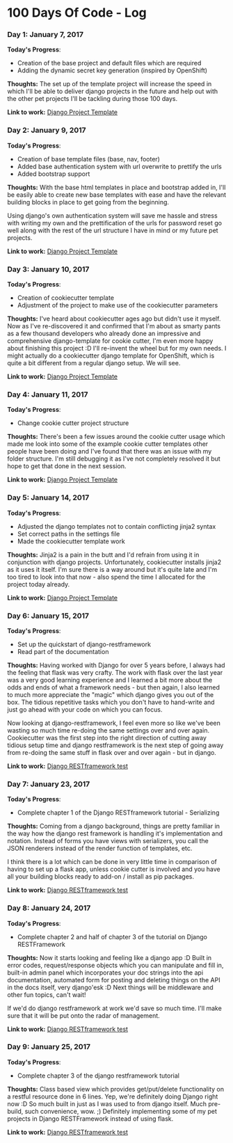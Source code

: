 # 100 Days Of Code - Log

### Day 1: January 7, 2017

**Today's Progress**: 
* Creation of the base project and default files which are required
* Adding the dynamic secret key generation (inspired by OpenShift)

**Thoughts:** 
The set up of the template project will increase the speed in which I'll be able
to deliver django projects in the future and help out with the other pet projects
I'll be tackling during those 100 days.

**Link to work:** [Django Project Template](https://github.com/Sascha-Peter/django-project-template)

### Day 2: January 9, 2017

**Today's Progress**: 
* Creation of base template files (base, nav, footer)
* Added base authentication system with url overwrite to prettify the urls
* Added bootstrap support

**Thoughts:** 
With the base html templates in place and bootstrap added in, I'll be easily able
to create new base templates with ease and have the relevant building blocks in place
to get going from the beginning.

Using django's own authentication system will save me hassle and stress with writing my
own and the prettification of the urls for password reset go well along with the rest
of the url structure I have in mind or my future pet projects.

**Link to work:** [Django Project Template](https://github.com/Sascha-Peter/django-project-template)

### Day 3: January 10, 2017

**Today's Progress**: 
* Creation of cookiecutter template
* Adjustment of the project to make use of the cookiecutter parameters

**Thoughts:** 
I've heard about cookiecutter ages ago but didn't use it myself. Now as I've re-discovered it
and confirmed that I'm about as smarty pants as a few thousand developers who already done an
impressive and comprehensive django-template for cookie cutter, I'm even more happy about finishing
this project :D I'll re-invent the wheel but for my own needs. I might actually do a cookiecutter
django template for OpenShift, which is quite a bit different from a regular django setup. We will see.

**Link to work:** [Django Project Template](https://github.com/Sascha-Peter/django-project-template)

### Day 4: January 11, 2017

**Today's Progress**: 
* Change cookie cutter project structure

**Thoughts:** 
There's been a few issues around the cookie cutter usage which made me look into some of the 
example cookie cutter templates other people have been doing and I've found that there was an issue
with my folder structure. I'm still debugging it as I've not completely resolved it but hope to get that
done in the next session.

**Link to work:** [Django Project Template](https://github.com/Sascha-Peter/django-project-template)

### Day 5: January 14, 2017

**Today's Progress**: 
* Adjusted the django templates not to contain conflicting jinja2 syntax
* Set correct paths in the settings file
* Made the cookiecutter template work

**Thoughts:** 
Jinja2 is a pain in the butt and I'd refrain from using it in conjunction with django projects. 
Unfortunately, cookiecutter installs jinja2 as it uses it itself. I'm sure there is a way around
but it's quite late and I'm too tired to look into that now - also spend the time I allocated for
the project today already.

**Link to work:** [Django Project Template](https://github.com/Sascha-Peter/django-project-template)

### Day 6: January 15, 2017

**Today's Progress**: 
* Set up the quickstart of django-restframework
* Read part of the documentation

**Thoughts:** 
Having worked with Django for over 5 years before, I always had the feeling that flask was very crafty. 
The work with flask over the last year was a very good learning experience and I learned a bit more about the
odds and ends of what a framework needs - but then again, I also learned to much more appreciate the 
"magic" which django gives you out of the box. The tidious repetitive tasks which you don't have to hand-write
and just go ahead with your code on which you can focus. 

Now looking at django-restframework, I feel even more so like we've been wasting so much time re-doing the same 
settings over and over again. Cookiecutter was the first step into the right direction of cutting away tidious
setup time and django restframework is the next step of going away from re-doing the same stuff in flask over
and over again - but in django.

**Link to work:** [Django RESTframework test](https://github.com/Sascha-Peter/django-restframework-test)

### Day 7: January 23, 2017

**Today's Progress**: 
* Complete chapter 1 of the Django RESTframework tutorial - Serializing

**Thoughts:** 
Coming from a django background, things are pretty familiar in the way how the django rest framework is handling
it's implementation and notation. Instead of forms you have views with serializers, you call the JSON renderers
instead of the render function of templates, etc. 

I think there is a lot which can be done in very little time in comparison of having to set up a flask app, unless cookie
cutter is involved and you have all your building blocks ready to add-on / install as pip packages.

**Link to work:** [Django RESTframework test](https://github.com/Sascha-Peter/django-restframework-test)

### Day 8: January 24, 2017

**Today's Progress**: 
* Complete chapter 2 and half of chapter 3 of the tutorial on Django RESTFramework

**Thoughts:** 
Now it starts looking and feeling like a django app :D Built in error codes, request/response objects which you can
manipulate and fill in, built-in admin panel which incorporates your doc strings into the api documentation, automated
form for posting and deleting things on the API in the docs itself, very django'esk :D Next things will be middleware
and other fun topics, can't wait!

If we'd do django restframework at work we'd save so much time. I'll make sure that it will be put onto the radar of 
management.

**Link to work:** [Django RESTframework test](https://github.com/Sascha-Peter/django-restframework-test)

### Day 9: January 25, 2017

**Today's Progress**: 
* Complete chapter 3 of the django restframework tutorial

**Thoughts:** 
Class based view which provides get/put/delete functionality on a restful resource done in 6 lines.
Yep, we're definitely doing Django right now :D 
So much built in just as I was used to from django itself. Much pre-build, such convenience, wow. ;)
Definitely implementing some of my pet projects in Django RESTFramework instead of using flask. 

**Link to work:** [Django RESTframework test](https://github.com/Sascha-Peter/django-restframework-test)
